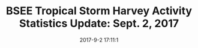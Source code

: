 ---
"title": "BSEE Tropical Storm Harvey Activity Statistics Update: Sept. 2, 2017"
"date": "2017-9-2 17:11:1"
"feed_name": "BSEE"
"feed_website": "https://www.bsee.gov/"
"feed_rss": "https://www.bsee.gov/feed/news-items/rss.xml"
"link": "https://www.bsee.gov/newsroom/latest-news/statements-and-releases/press-releases/bsee-tropical-storm-harvey-activity-7"
"file": "_posts/2017-9-2-17-11-1_BSEE_160557ed1cc656e01bbc53d9ad9d860ea80c668d.md"
"accident": "0"
"drilling": "0"
"dead": "0"
"injured": "0"
---